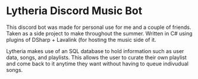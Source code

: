 # Lytheria Discord Music Bot

<p>
  This discord bot was made for personal use for me and a couple of friends. Taken as a side project to make throughout the summer. Written in C# using plugins of DSharp + Lavalink (for hosting the music side of it.
</p>
<p>
  Lytheria makes use of an SQL database to hold information such as user data, songs, and playlists. This allows the user to curate their own playlist and come back to it anytime they want without having to queue indivudual songs.
</p>
